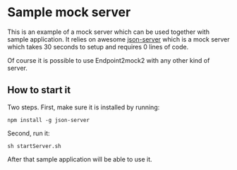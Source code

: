 # Sample mock server

This is an example of a mock server which can be used together with sample application. It relies on awesome [json-server](https://github.com/typicode/json-server) which is a mock server which takes 30 seconds to setup and requires 0 lines of code.

Of course it is possible to use Endpoint2mock2 with any other kind of server.

## How to start it

Two steps. First, make sure it is installed by running:

```
npm install -g json-server
```

Second, run it:

```
sh startServer.sh
```

After that sample application will be able to use it.
